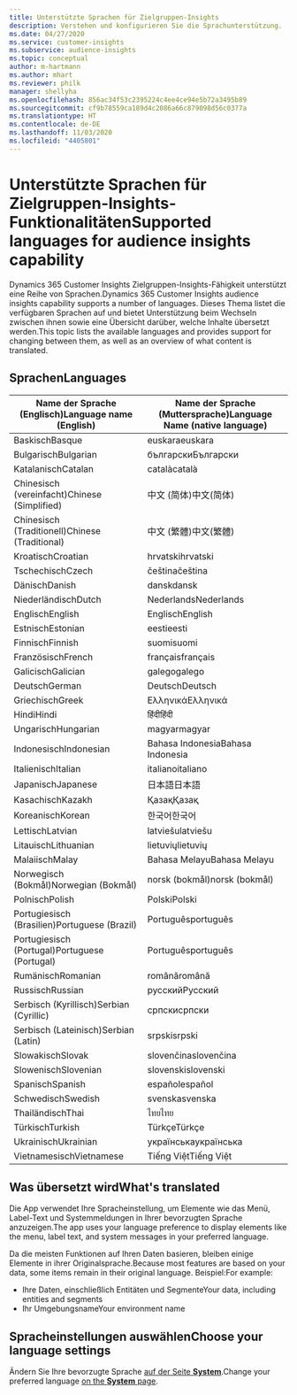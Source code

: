 ```yaml
---
title: Unterstützte Sprachen für Zielgruppen-Insights
description: Verstehen und konfigurieren Sie die Sprachunterstützung.
ms.date: 04/27/2020
ms.service: customer-insights
ms.subservice: audience-insights
ms.topic: conceptual
author: m-hartmann
ms.author: mhart
ms.reviewer: philk
manager: shellyha
ms.openlocfilehash: 856ac34f53c2395224c4ee4ce94e5b72a3495b89
ms.sourcegitcommit: cf9b78559ca189d4c2086a66c879098d56c0377a
ms.translationtype: HT
ms.contentlocale: de-DE
ms.lasthandoff: 11/03/2020
ms.locfileid: "4405801"
---
```

# <a name="supported-languages-for-audience-insights-capability"></a><span data-ttu-id="a37b5-103">Unterstützte Sprachen für Zielgruppen-Insights-Funktionalitäten</span><span class="sxs-lookup"><span data-stu-id="a37b5-103">Supported languages for audience insights capability</span></span>

<span data-ttu-id="a37b5-104">Dynamics 365 Customer Insights Zielgruppen-Insights-Fähigkeit unterstützt eine Reihe von Sprachen.</span><span class="sxs-lookup"><span data-stu-id="a37b5-104">Dynamics 365 Customer Insights audience insights capability supports a number of languages.</span></span> <span data-ttu-id="a37b5-105">Dieses Thema listet die verfügbaren Sprachen auf und bietet Unterstützung beim Wechseln zwischen ihnen sowie eine Übersicht darüber, welche Inhalte übersetzt werden.</span><span class="sxs-lookup"><span data-stu-id="a37b5-105">This topic lists the available languages and provides support for changing between them, as well as an overview of what content is translated.</span></span>

## <a name="languages"></a><span data-ttu-id="a37b5-106">Sprachen</span><span class="sxs-lookup"><span data-stu-id="a37b5-106">Languages</span></span>

| <span data-ttu-id="a37b5-107">Name der Sprache (Englisch)</span><span class="sxs-lookup"><span data-stu-id="a37b5-107">Language name (English)</span></span>|  <span data-ttu-id="a37b5-108">Name der Sprache (Muttersprache)</span><span class="sxs-lookup"><span data-stu-id="a37b5-108">Language Name (native language)</span></span> |
| ------------- | ------------- |
| <span data-ttu-id="a37b5-109">Baskisch</span><span class="sxs-lookup"><span data-stu-id="a37b5-109">Basque</span></span> | <span data-ttu-id="a37b5-110">euskara</span><span class="sxs-lookup"><span data-stu-id="a37b5-110">euskara</span></span> |
| <span data-ttu-id="a37b5-111">Bulgarisch</span><span class="sxs-lookup"><span data-stu-id="a37b5-111">Bulgarian</span></span> | <span data-ttu-id="a37b5-112">български</span><span class="sxs-lookup"><span data-stu-id="a37b5-112">Български</span></span> |
| <span data-ttu-id="a37b5-113">Katalanisch</span><span class="sxs-lookup"><span data-stu-id="a37b5-113">Catalan</span></span> | <span data-ttu-id="a37b5-114">català</span><span class="sxs-lookup"><span data-stu-id="a37b5-114">català</span></span> |
| <span data-ttu-id="a37b5-115">Chinesisch (vereinfacht)</span><span class="sxs-lookup"><span data-stu-id="a37b5-115">Chinese (Simplified)</span></span> | <span data-ttu-id="a37b5-116">中文 (简体)</span><span class="sxs-lookup"><span data-stu-id="a37b5-116">中文(简体)</span></span> |
| <span data-ttu-id="a37b5-117">Chinesisch (Traditionell)</span><span class="sxs-lookup"><span data-stu-id="a37b5-117">Chinese (Traditional)</span></span> | <span data-ttu-id="a37b5-118">中文 (繁體)</span><span class="sxs-lookup"><span data-stu-id="a37b5-118">中文(繁體)</span></span> |
| <span data-ttu-id="a37b5-119">Kroatisch</span><span class="sxs-lookup"><span data-stu-id="a37b5-119">Croatian</span></span> | <span data-ttu-id="a37b5-120">hrvatski</span><span class="sxs-lookup"><span data-stu-id="a37b5-120">hrvatski</span></span> |
| <span data-ttu-id="a37b5-121">Tschechisch</span><span class="sxs-lookup"><span data-stu-id="a37b5-121">Czech</span></span> | <span data-ttu-id="a37b5-122">čeština</span><span class="sxs-lookup"><span data-stu-id="a37b5-122">čeština</span></span> |
| <span data-ttu-id="a37b5-123">Dänisch</span><span class="sxs-lookup"><span data-stu-id="a37b5-123">Danish</span></span> | <span data-ttu-id="a37b5-124">dansk</span><span class="sxs-lookup"><span data-stu-id="a37b5-124">dansk</span></span> |
| <span data-ttu-id="a37b5-125">Niederländisch</span><span class="sxs-lookup"><span data-stu-id="a37b5-125">Dutch</span></span> | <span data-ttu-id="a37b5-126">Nederlands</span><span class="sxs-lookup"><span data-stu-id="a37b5-126">Nederlands</span></span> |
| <span data-ttu-id="a37b5-127">Englisch</span><span class="sxs-lookup"><span data-stu-id="a37b5-127">English</span></span> | <span data-ttu-id="a37b5-128">Englisch</span><span class="sxs-lookup"><span data-stu-id="a37b5-128">English</span></span> |
| <span data-ttu-id="a37b5-129">Estnisch</span><span class="sxs-lookup"><span data-stu-id="a37b5-129">Estonian</span></span> | <span data-ttu-id="a37b5-130">eesti</span><span class="sxs-lookup"><span data-stu-id="a37b5-130">eesti</span></span> |
| <span data-ttu-id="a37b5-131">Finnisch</span><span class="sxs-lookup"><span data-stu-id="a37b5-131">Finnish</span></span> | <span data-ttu-id="a37b5-132">suomi</span><span class="sxs-lookup"><span data-stu-id="a37b5-132">suomi</span></span> |
| <span data-ttu-id="a37b5-133">Französisch</span><span class="sxs-lookup"><span data-stu-id="a37b5-133">French</span></span> | <span data-ttu-id="a37b5-134">français</span><span class="sxs-lookup"><span data-stu-id="a37b5-134">français</span></span> |
| <span data-ttu-id="a37b5-135">Galicisch</span><span class="sxs-lookup"><span data-stu-id="a37b5-135">Galician</span></span> | <span data-ttu-id="a37b5-136">galego</span><span class="sxs-lookup"><span data-stu-id="a37b5-136">galego</span></span> |
| <span data-ttu-id="a37b5-137">Deutsch</span><span class="sxs-lookup"><span data-stu-id="a37b5-137">German</span></span> | <span data-ttu-id="a37b5-138">Deutsch</span><span class="sxs-lookup"><span data-stu-id="a37b5-138">Deutsch</span></span> |
| <span data-ttu-id="a37b5-139">Griechisch</span><span class="sxs-lookup"><span data-stu-id="a37b5-139">Greek</span></span> | <span data-ttu-id="a37b5-140">Ελληνικά</span><span class="sxs-lookup"><span data-stu-id="a37b5-140">Ελληνικά</span></span> |
| <span data-ttu-id="a37b5-141">Hindi</span><span class="sxs-lookup"><span data-stu-id="a37b5-141">Hindi</span></span> | <span data-ttu-id="a37b5-142">हिंदी</span><span class="sxs-lookup"><span data-stu-id="a37b5-142">हिंदी</span></span> |
| <span data-ttu-id="a37b5-143">Ungarisch</span><span class="sxs-lookup"><span data-stu-id="a37b5-143">Hungarian</span></span> | <span data-ttu-id="a37b5-144">magyar</span><span class="sxs-lookup"><span data-stu-id="a37b5-144">magyar</span></span> |
| <span data-ttu-id="a37b5-145">Indonesisch</span><span class="sxs-lookup"><span data-stu-id="a37b5-145">Indonesian</span></span> | <span data-ttu-id="a37b5-146">Bahasa Indonesia</span><span class="sxs-lookup"><span data-stu-id="a37b5-146">Bahasa Indonesia</span></span> |
| <span data-ttu-id="a37b5-147">Italienisch</span><span class="sxs-lookup"><span data-stu-id="a37b5-147">Italian</span></span> | <span data-ttu-id="a37b5-148">italiano</span><span class="sxs-lookup"><span data-stu-id="a37b5-148">italiano</span></span> |
| <span data-ttu-id="a37b5-149">Japanisch</span><span class="sxs-lookup"><span data-stu-id="a37b5-149">Japanese</span></span> | <span data-ttu-id="a37b5-150">日本語</span><span class="sxs-lookup"><span data-stu-id="a37b5-150">日本語</span></span> |
| <span data-ttu-id="a37b5-151">Kasachisch</span><span class="sxs-lookup"><span data-stu-id="a37b5-151">Kazakh</span></span> | <span data-ttu-id="a37b5-152">Қазақ</span><span class="sxs-lookup"><span data-stu-id="a37b5-152">Қазақ</span></span> |
| <span data-ttu-id="a37b5-153">Koreanisch</span><span class="sxs-lookup"><span data-stu-id="a37b5-153">Korean</span></span> | <span data-ttu-id="a37b5-154">한국어</span><span class="sxs-lookup"><span data-stu-id="a37b5-154">한국어</span></span> |
| <span data-ttu-id="a37b5-155">Lettisch</span><span class="sxs-lookup"><span data-stu-id="a37b5-155">Latvian</span></span> | <span data-ttu-id="a37b5-156">latviešu</span><span class="sxs-lookup"><span data-stu-id="a37b5-156">latviešu</span></span> |
| <span data-ttu-id="a37b5-157">Litauisch</span><span class="sxs-lookup"><span data-stu-id="a37b5-157">Lithuanian</span></span> | <span data-ttu-id="a37b5-158">lietuvių</span><span class="sxs-lookup"><span data-stu-id="a37b5-158">lietuvių</span></span> |
| <span data-ttu-id="a37b5-159">Malaiisch</span><span class="sxs-lookup"><span data-stu-id="a37b5-159">Malay</span></span> | <span data-ttu-id="a37b5-160">Bahasa Melayu</span><span class="sxs-lookup"><span data-stu-id="a37b5-160">Bahasa Melayu</span></span> |
| <span data-ttu-id="a37b5-161">Norwegisch (Bokmål)</span><span class="sxs-lookup"><span data-stu-id="a37b5-161">Norwegian (Bokmål)</span></span> | <span data-ttu-id="a37b5-162">norsk (bokmål)</span><span class="sxs-lookup"><span data-stu-id="a37b5-162">norsk (bokmål)</span></span> |
| <span data-ttu-id="a37b5-163">Polnisch</span><span class="sxs-lookup"><span data-stu-id="a37b5-163">Polish</span></span> | <span data-ttu-id="a37b5-164">Polski</span><span class="sxs-lookup"><span data-stu-id="a37b5-164">Polski</span></span> |
| <span data-ttu-id="a37b5-165">Portugiesisch (Brasilien)</span><span class="sxs-lookup"><span data-stu-id="a37b5-165">Portuguese (Brazil)</span></span> | <span data-ttu-id="a37b5-166">Português</span><span class="sxs-lookup"><span data-stu-id="a37b5-166">português</span></span> |
| <span data-ttu-id="a37b5-167">Portugiesisch (Portugal)</span><span class="sxs-lookup"><span data-stu-id="a37b5-167">Portuguese (Portugal)</span></span> | <span data-ttu-id="a37b5-168">Português</span><span class="sxs-lookup"><span data-stu-id="a37b5-168">português</span></span> |
| <span data-ttu-id="a37b5-169">Rumänisch</span><span class="sxs-lookup"><span data-stu-id="a37b5-169">Romanian</span></span> | <span data-ttu-id="a37b5-170">română</span><span class="sxs-lookup"><span data-stu-id="a37b5-170">română</span></span> |
| <span data-ttu-id="a37b5-171">Russisch</span><span class="sxs-lookup"><span data-stu-id="a37b5-171">Russian</span></span> | <span data-ttu-id="a37b5-172">русский</span><span class="sxs-lookup"><span data-stu-id="a37b5-172">Русский</span></span> |
| <span data-ttu-id="a37b5-173">Serbisch (Kyrillisch)</span><span class="sxs-lookup"><span data-stu-id="a37b5-173">Serbian (Cyrillic)</span></span> | <span data-ttu-id="a37b5-174">српски</span><span class="sxs-lookup"><span data-stu-id="a37b5-174">српски</span></span> |
| <span data-ttu-id="a37b5-175">Serbisch (Lateinisch)</span><span class="sxs-lookup"><span data-stu-id="a37b5-175">Serbian (Latin)</span></span> | <span data-ttu-id="a37b5-176">srpski</span><span class="sxs-lookup"><span data-stu-id="a37b5-176">srpski</span></span> |
| <span data-ttu-id="a37b5-177">Slowakisch</span><span class="sxs-lookup"><span data-stu-id="a37b5-177">Slovak</span></span> | <span data-ttu-id="a37b5-178">slovenčina</span><span class="sxs-lookup"><span data-stu-id="a37b5-178">slovenčina</span></span> |
| <span data-ttu-id="a37b5-179">Slowenisch</span><span class="sxs-lookup"><span data-stu-id="a37b5-179">Slovenian</span></span> | <span data-ttu-id="a37b5-180">slovenski</span><span class="sxs-lookup"><span data-stu-id="a37b5-180">slovenski</span></span> |
| <span data-ttu-id="a37b5-181">Spanisch</span><span class="sxs-lookup"><span data-stu-id="a37b5-181">Spanish</span></span> | <span data-ttu-id="a37b5-182">español</span><span class="sxs-lookup"><span data-stu-id="a37b5-182">español</span></span> |
| <span data-ttu-id="a37b5-183">Schwedisch</span><span class="sxs-lookup"><span data-stu-id="a37b5-183">Swedish</span></span> | <span data-ttu-id="a37b5-184">svenska</span><span class="sxs-lookup"><span data-stu-id="a37b5-184">svenska</span></span> |
| <span data-ttu-id="a37b5-185">Thailändisch</span><span class="sxs-lookup"><span data-stu-id="a37b5-185">Thai</span></span> | <span data-ttu-id="a37b5-186">ไทย</span><span class="sxs-lookup"><span data-stu-id="a37b5-186">ไทย</span></span> |
| <span data-ttu-id="a37b5-187">Türkisch</span><span class="sxs-lookup"><span data-stu-id="a37b5-187">Turkish</span></span> | <span data-ttu-id="a37b5-188">Türkçe</span><span class="sxs-lookup"><span data-stu-id="a37b5-188">Türkçe</span></span> |
| <span data-ttu-id="a37b5-189">Ukrainisch</span><span class="sxs-lookup"><span data-stu-id="a37b5-189">Ukrainian</span></span> | <span data-ttu-id="a37b5-190">українська</span><span class="sxs-lookup"><span data-stu-id="a37b5-190">українська</span></span> |
| <span data-ttu-id="a37b5-191">Vietnamesisch</span><span class="sxs-lookup"><span data-stu-id="a37b5-191">Vietnamese</span></span> | <span data-ttu-id="a37b5-192">Tiếng Việt</span><span class="sxs-lookup"><span data-stu-id="a37b5-192">Tiếng Việt</span></span> |

## <a name="whats-translated"></a><span data-ttu-id="a37b5-193">Was übersetzt wird</span><span class="sxs-lookup"><span data-stu-id="a37b5-193">What's translated</span></span>

<span data-ttu-id="a37b5-194">Die App verwendet Ihre Spracheinstellung, um Elemente wie das Menü, Label-Text und Systemmeldungen in Ihrer bevorzugten Sprache anzuzeigen.</span><span class="sxs-lookup"><span data-stu-id="a37b5-194">The app uses your language preference to display elements like the menu, label text, and system messages in your preferred language.</span></span>

<span data-ttu-id="a37b5-195">Da die meisten Funktionen auf Ihren Daten basieren, bleiben einige Elemente in ihrer Originalsprache.</span><span class="sxs-lookup"><span data-stu-id="a37b5-195">Because most features are based on your data, some items remain in their original language.</span></span> <span data-ttu-id="a37b5-196">Beispiel:</span><span class="sxs-lookup"><span data-stu-id="a37b5-196">For example:</span></span>

- <span data-ttu-id="a37b5-197">Ihre Daten, einschließlich Entitäten und Segmente</span><span class="sxs-lookup"><span data-stu-id="a37b5-197">Your data, including entities and segments</span></span>
- <span data-ttu-id="a37b5-198">Ihr Umgebungsname</span><span class="sxs-lookup"><span data-stu-id="a37b5-198">Your environment name</span></span>

## <a name="choose-your-language-settings"></a><span data-ttu-id="a37b5-199">Spracheinstellungen auswählen</span><span class="sxs-lookup"><span data-stu-id="a37b5-199">Choose your language settings</span></span>  

<span data-ttu-id="a37b5-200">Ändern Sie Ihre bevorzugte Sprache [auf der Seite **System**](system.md).</span><span class="sxs-lookup"><span data-stu-id="a37b5-200">Change your preferred language [on the **System** page](system.md).</span></span>
